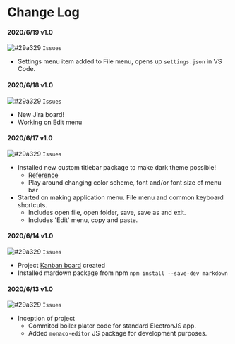 # Change Log

#### 2020/6/19 v1.0

![#29a329](https://via.placeholder.com/15/29a329/000000?text=+) `Issues`

- Settings menu item added to File menu, opens up `settings.json` in VS Code.

#### 2020/6/18 v1.0

![#29a329](https://via.placeholder.com/15/29a329/000000?text=+) `Issues`

- New Jira board!
- Working on Edit menu

#### 2020/6/17 v1.0

![#29a329](https://via.placeholder.com/15/29a329/000000?text=+) `Issues`

- Installed new custom titlebar package to make dark theme possible!
  - [Reference](https://www.npmjs.com/package/custom-electron-titlebar)
  - Play around changing color scheme, font and/or font size of menu bar
- Started on making application menu. File menu and common keyboard shortcuts.
  - Includes open file, open folder, save, save as and exit.
  - Includes 'Edit' menu, copy and paste.

#### 2020/6/14 v1.0

![#29a329](https://via.placeholder.com/15/29a329/000000?text=+) `Issues`

- Project [Kanban board](https://github.com/SK-Apps/SKNotes/projects/1) created
- Installed mardown package from npm `npm install --save-dev markdown`

#### 2020/6/13 v1.0

![#29a329](https://via.placeholder.com/15/29a329/000000?text=+) `Issues`

- Inception of project
  - Commited boiler plater code for standard ElectronJS app.
  - Added `monaco-editor` JS package for development purposes.
